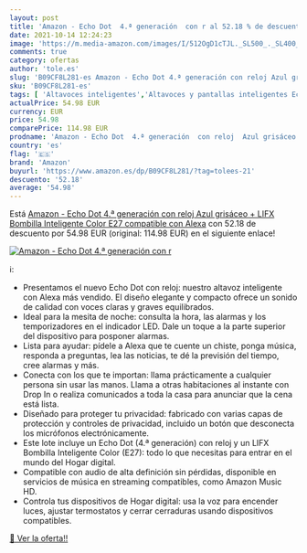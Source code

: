 ```yaml
---
layout: post
title: 'Amazon - Echo Dot  4.ª generación  con r al 52.18 % de descuento'
date: 2021-10-14 12:24:23
image: 'https://m.media-amazon.com/images/I/512OgD1cTJL._SL500_._SL400_.jpg'
comments: true
category: ofertas
author: 'tole.es'
slug: 'B09CF8L281-es Amazon - Echo Dot 4.ª generación con reloj Azul grisáceo +...'
sku: 'B09CF8L281-es'
tags: [ 'Altavoces inteligentes','Altavoces y pantallas inteligentes Echo','Dispositivos Amazon','Dispositivos Amazon y Accesorios','alexa','amazon', ]
actualPrice: 54.98 EUR
currency: EUR
price: 54.98
comparePrice: 114.98 EUR
prodname: 'Amazon - Echo Dot  4.ª generación  con reloj  Azul grisáceo + LIFX Bombilla Inteligente Color  E27   compatible con Alexa'
country: 'es'
flag: '🇪🇸'
brand: 'Amazon'
buyurl: 'https://www.amazon.es/dp/B09CF8L281/?tag=tolees-21'
descuento: '52.18'
average: '54.98'
---
```


Está [Amazon - Echo Dot  4.ª generación  con reloj  Azul grisáceo + LIFX Bombilla Inteligente Color  E27   compatible con Alexa](https://www.amazon.es/dp/B09CF8L281/?tag=tolees-21) con 52.18 de descuento por 54.98 EUR (original: 114.98 EUR) en el siguiente enlace!

[![Amazon - Echo Dot  4.ª generación  con r](https://m.media-amazon.com/images/I/512OgD1cTJL._SL500_._SL400_.jpg)](https://www.amazon.es/dp/B09CF8L281/?tag=tolees-21)

ℹ️:

- Presentamos el nuevo Echo Dot con reloj: nuestro altavoz inteligente con Alexa más vendido. El diseño elegante y compacto ofrece un sonido de calidad con voces claras y graves equilibrados.
- Ideal para la mesita de noche: consulta la hora, las alarmas y los temporizadores en el indicador LED. Dale un toque a la parte superior del dispositivo para posponer alarmas.
- Lista para ayudar: pídele a Alexa que te cuente un chiste, ponga música, responda a preguntas, lea las noticias, te dé la previsión del tiempo, cree alarmas y más.
- Conecta con los que te importan: llama prácticamente a cualquier persona sin usar las manos. Llama a otras habitaciones al instante con Drop In o realiza comunicados a toda la casa para anunciar que la cena está lista.
- Diseñado para proteger tu privacidad: fabricado con varias capas de protección y controles de privacidad, incluido un botón que desconecta los micrófonos electrónicamente.
- Este lote incluye un Echo Dot (4.ª generación) con reloj y un LIFX Bombilla Inteligente Color (E27): todo lo que necesitas para entrar en el mundo del Hogar digital.
- Compatible con audio de alta definición sin pérdidas, disponible en servicios de música en streaming compatibles, como Amazon Music HD.
- Controla tus dispositivos de Hogar digital: usa la voz para encender luces, ajustar termostatos y cerrar cerraduras usando dispositivos compatibles.

[🛒 Ver la oferta!!](https://www.amazon.es/dp/B09CF8L281/?tag=tolees-21)
